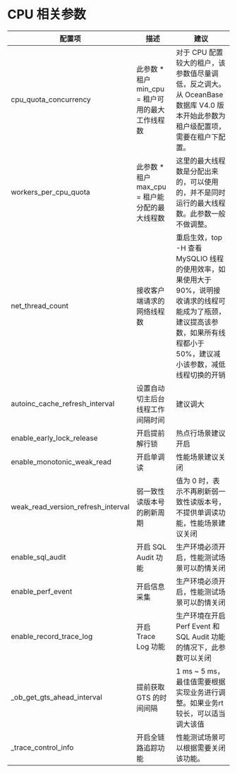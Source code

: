 # CPU 相关参数

|                配置项                 |                描述                |                                                 建议                                                 |
|------------------------------------|----------------------------------|----------------------------------------------------------------------------------------------------|
| cpu_quota_concurrency              | 此参数 \* 租户 min_cpu = 租户可用的最大工作线程数 | 对于 CPU 配置较大的租户，该参数值尽量调低，反之调大。从 OceanBase 数据库 V4.0 版本开始此参数为租户级配置项，需要在租户下配置。                                                                           |
| workers_per_cpu_quota              | 此参数 \* 租户 max_cpu = 租户能分配的最大线程数  | 这里的最大线程数是分配出来的，可以使用的，并不是同时运行的最大线程数。此参数一般不做调整。                                                      |
| net_thread_count                   | 接收客户端请求的网络线程数                    | 重启生效，top -H 查看 MySQLIO 线程的使用效率，如果使用大于 90%，说明接收请求的线程可能成为了瓶颈，建议提高该参数，如果所有线程都小于 50%，建议减小该参数，减低线程切换的开销 |
| autoinc_cache_refresh_interval     | 设置自动切主后台线程工作间隔时间                 | 建议调大                                                                                               |
| enable_early_lock_release          | 开启提前解行锁                          | 热点行场景建议开启                                                                                          |
| enable_monotonic_weak_read         | 开启单调读                            | 性能场景建议关闭                                                                                           |
| weak_read_version_refresh_interval | 弱一致性读版本号的刷新周期                    | 值为 0 时，表示不再刷新弱一致性读版本号，不提供单调读功能，性能场景建议关闭                                                            |
| enable_sql_audit                   | 开启 SQL Audit 功能                  | 生产环境必须开启，性能测试场景可以酌情关闭                                                                              |
| enable_perf_event                  | 开启信息采集                           | 生产环境必须开启，性能测试场景可以酌情关闭                                                                              |
| enable_record_trace_log            | 开启 Trace Log 功能                  | 生产环境在开启 Perf Event 和 SQL Audit 功能的情况下，此参数可以关闭                                                      |
| _ob_get_gts_ahead_interval         | 提前获取 GTS 的时间间隔                   | 1 ms \~ 5 ms，最佳值需要根据实现业务进行调整。如果业务rt较长，可以适当调大该值                                                     |
| _trace_control_info | 开启全链路追踪功能 | 性能测试场景可以根据需要关闭该功能。 | 
